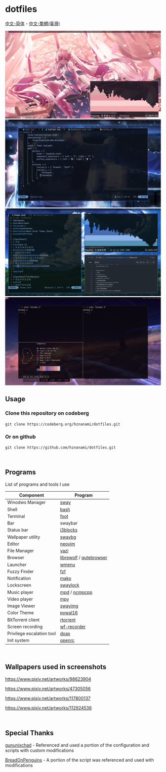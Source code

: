 # dotfiles

[中文-简体](README-zh-CN.md) - [中文-繁體(臺灣)](README-zh-TW.md)

<img src="./screenshot/screenshot1.png"/>
<img src="./screenshot/screenshot2.png"/>
<img src="./screenshot/screenshot3.png"/>
<img src="./screenshot/screenshot4.png"/>

<br>

## Usage

### Clone this repository on codeberg

```
git clone https://codeberg.org/hznanami/dotfiles.git
```

### Or on github

```
git clone https://github.com/hznanami/dotfiles.git
```

<br>

## Programs

List of programs and tools I use

| Component                | Program    |
|--------------------------|------------|
| Winodws Manager          | [sway](https://github.com/swaywm/sway)    |
| Shell                    | [bash](https://www.gnu.org/software/bash/bash.html)    |
| Terminal                 | [foot](https://codeberg.org/dnkl/foot)    |
| Bar                      | swaybar    |
| Status bar               | [i3blocks](https://github.com/vivien/i3blocks)    |
| Wallpaper utility        | [swaybg](https://github.com/swaywm/swaybg)    |
| Editor                   | [neovim](https://github.com/neovim/neovim)    |
| File Manager             | [yazi](https://github.com/sxyazi/yazi)    |
| Browser                  | [librewolf](https://codeberg.org/librewolf/source) / [qutebrowser](https://github.com/qutebrowser/qutebrowser)    |
| Launcher                 | [wmenu](https://codeberg.org/adnano/wmenu)    |
| Fuzzy Finder             | [fzf](https://github.com/junegunn/fzf)    |
| Notification             | [mako](https://github.com/emersion/mako)    |
| Lockscreen               | [swaylock](https://github.com/swaywm/swaylock)    |
| Music player             | [mpd](https://github.com/MusicPlayerDaemon/MPD) / [ncmpcpp](https://github.com/ncmpcpp/ncmpcpp)    |
| Video player             | [mpv](https://github.com/mpv-player/mpv)    |
| Image Viewer             | [swayimg](https://github.com/artemsen/swayimg)    |
| Color Theme              | [pywal16](https://github.com/eylles/pywal16)    |
| BitTorrent client        | [rtorrent](https://github.com/rakshasa/rtorrent)    |
| Screen recording         | [wf-recorder](https://github.com/ammen99/wf-recorder)    |
| Privilege escalation tool| [doas](https://github.com/Duncaen/OpenDoas)    |
| Init system              | [openrc](https://github.com/OpenRC/openrc)    |

<br>

## Wallpapers used in screenshots 

<https://www.pixiv.net/artworks/98623904>

<https://www.pixiv.net/artworks/47305056>

<https://www.pixiv.net/artworks/117800137>

<https://www.pixiv.net/artworks/112924536>


<br>

## Special Thanks

[gununixchad](https://github.com/gnuunixchad/dotfiles) - Referenced and used a portion of the configuration and scripts with custom modifications

[BreadOnPenguins](https://github.com/BreadOnPenguins/scripts) - A portion of the script was referenced and used with modifications
